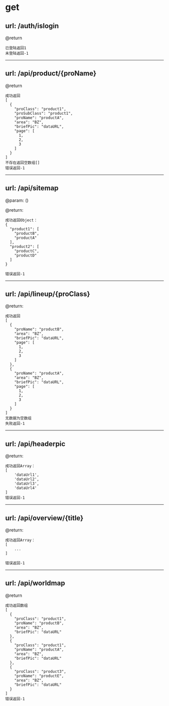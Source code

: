 # get

## url: /auth/islogin

@return
```
已登陆返回1
未登陆返回-1
```

----

## url: /api/product/{proName}

@return
```
成功返回
[
  {
    "proClass": "product1",
    "proSubClass": "product1",
    "proName": "productA",
    "area": "BZ",
    "briefPic": "dataURL",
    "page": [
      1,
      2,
      3
    ]
  }
]
不存在返回空数组[]
错误返回-1
```

----

## url: /api/sitemap

@param: ()

@return:
```
成功返回Object：
{
  "product1": [
    "productB",
    "productA"
  ],
  "product2": [
    "productC",
    "productD"
  ]
}

错误返回-1
```

----

## url: /api/lineup/{proClass}

@return:
```
成功返回
[
  {
    "proName": "productB",
    "area": "BZ",
    "briefPic": "dataURL",
    "page": [
      1,
      2,
      3
    ]
  },
  {
    "proName": "productA",
    "area": "BZ",
    "briefPic": "dataURL",
    "page": [
      1,
      2,
      3
    ]
  }
]
无数据为空数组
失败返回-1
```

----

## url: /api/headerpic

@return:
```
成功返回Array：
[
    'dataUrl1',
    'dataUrl2',
    'dataUrl3',
    'dataUrl4'
]
错误返回-1
```

----

## url: /api/overview/{title}

@return:
```
成功返回Array：
[
    ...
]

错误返回-1
```

----

## url: /api/worldmap

@return
```
成功返回数组
[
  {
    "proClass": "product1",
    "proName": "productB",
    "area": "BZ",
    "briefPic": "dataURL"
  },
  {
    "proClass": "product1",
    "proName": "productA",
    "area": "BZ",
    "briefPic": "dataURL"
  },
  {
    "proClass": "product3",
    "proName": "productE",
    "area": "BZ",
    "briefPic": "dataURL"
  }
]
错误返回-1
```
